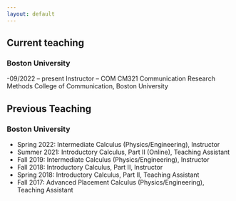 ```yaml
---
layout: default
---
```


## Current teaching
### Boston University
-09/2022 – present	Instructor – COM CM321 Communication Research Methods
			College of Communication, Boston University



## Previous Teaching
### Boston University
 - Spring 2022: Intermediate Calculus (Physics/Engineering), Instructor
 - Summer 2021: Introductory Calculus, Part II (Online), Teaching Assistant
 - Fall 2019: Intermediate Calculus (Physics/Engineering), Instructor
 - Fall 2018: Introductory Calculus, Part II, Instructor
 - Spring 2018: Introductory Calculus, Part II, Teaching Assistant
 - Fall 2017: Advanced Placement Calculus (Physics/Engineering), Teaching Assistant
